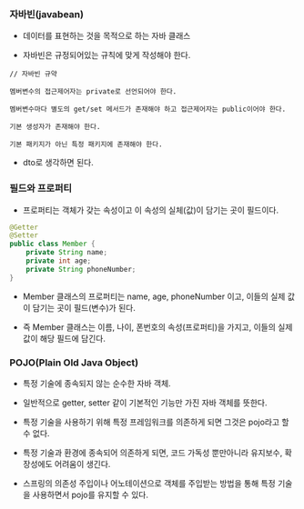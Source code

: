 ### 자바빈(javabean)

* 데이터를 표현하는 것을 목적으로 하는 자바 클래스

* 자바빈은 규정되어있는 규칙에 맞게 작성해야 한다.

```
// 자바빈 규약

멤버변수의 접근제어자는 private로 선언되어야 한다.

멤버변수마다 별도의 get/set 메서드가 존재해야 하고 접근제어자는 public이어야 한다.

기본 생성자가 존재해야 한다.

기본 패키지가 아닌 특정 패키지에 존재해야 한다.
```

* dto로 생각하면 된다.


### 필드와 프로퍼티

* 프로퍼티는 객체가 갖는 속성이고 이 속성의 실체(값)이 담기는 곳이 필드이다.

```java
@Getter
@Setter
public class Member {
    private String name;
    private int age;
    private String phoneNumber;
}
```

* Member 클래스의 프로퍼티는 name, age, phoneNumber 이고, 이들의 실제 값이 담기는 곳이 필드(변수)가 된다.

* 즉 Member 클래스는 이름, 나이, 폰번호의 속성(프로퍼티)을 가지고, 이들의 실제 값이 해당 필드에 담긴다. 


### POJO(Plain Old Java Object)

* 특정 기술에 종속되지 않는 순수한 자바 객체. 

* 일반적으로 getter, setter 같이 기본적인 기능만 가진 자바 객체를 뜻한다.

* 특정 기술을 사용하기 위해 특정 프레임워크를 의존하게 되면 그것은 pojo라고 할 수 없다.

* 특정 기술과 환경에 종속되어 의존하게 되면, 코드 가독성 뿐만아니라 유지보수, 확장성에도 어려움이 생긴다.

* 스프링의 의존성 주입이나 어노테이션으로 객체를 주입받는 방법을 통해 특정 기술을 사용하면서 pojo를 유지할 수 있다.
